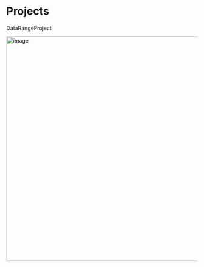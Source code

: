 # Projects

DataRangeProject

<img width="1258" height="590" alt="image" src="https://github.com/user-attachments/assets/c0980de5-9dcc-4190-8460-399491a0cce2" />
